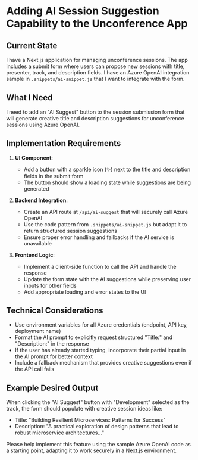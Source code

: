 # Adding AI Session Suggestion Capability to the Unconference App

## Current State
I have a Next.js application for managing unconference sessions. The app includes a submit form where users can propose new sessions with title, presenter, track, and description fields. I have an Azure OpenAI integration sample in `.snippets/ai-snippet.js` that I want to integrate with the form.

## What I Need
I need to add an "AI Suggest" button to the session submission form that will generate creative title and description suggestions for unconference sessions using Azure OpenAI.

## Implementation Requirements

1. **UI Component**: 
   - Add a button with a sparkle icon (✨) next to the title and description fields in the submit form
   - The button should show a loading state while suggestions are being generated

2. **Backend Integration**:
   - Create an API route at `/api/ai-suggest` that will securely call Azure OpenAI
   - Use the code pattern from `.snippets/ai-snippet.js` but adapt it to return structured session suggestions
   - Ensure proper error handling and fallbacks if the AI service is unavailable

3. **Frontend Logic**:
   - Implement a client-side function to call the API and handle the response
   - Update the form state with the AI suggestions while preserving user inputs for other fields
   - Add appropriate loading and error states to the UI

## Technical Considerations
- Use environment variables for all Azure credentials (endpoint, API key, deployment name)
- Format the AI prompt to explicitly request structured "Title:" and "Description:" in the response
- If the user has already started typing, incorporate their partial input in the AI prompt for better context
- Include a fallback mechanism that provides creative suggestions even if the API call fails

## Example Desired Output
When clicking the "AI Suggest" button with "Development" selected as the track, the form should populate with creative session ideas like:
- Title: "Building Resilient Microservices: Patterns for Success"
- Description: "A practical exploration of design patterns that lead to robust microservice architectures..."

Please help implement this feature using the sample Azure OpenAI code as a starting point, adapting it to work securely in a Next.js environment.